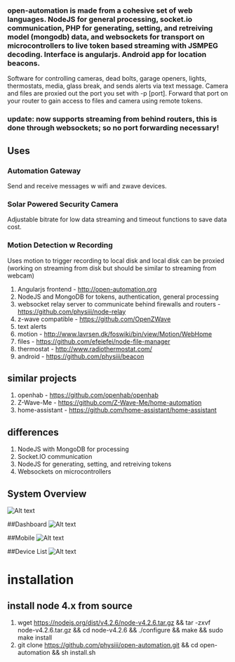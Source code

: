 ### **open-automation** is made from a cohesive set of web languages. NodeJS for general processing, socket.io communication, PHP for generating, setting, and retreiving model (mongodb) data, and websockets for transport on microcontrollers to live token based streaming with JSMPEG decoding. Interface is angularjs. Android app for location beacons.

Software for controlling cameras, dead bolts, garage openers, lights, thermostats, media, glass break, and sends alerts via text message. Camera and files are proxied out the port you set with -p [port]. Forward that port on your router to gain access to files and camera using remote tokens. 

### update: now supports streaming from behind routers, this is done through websockets; so no port forwarding necessary!

## Uses
### Automation Gateway 
Send and receive messages w wifi and zwave devices.
### Solar Powered Security Camera
Adjustable bitrate for low data streaming and timeout functions to save data cost.
### Motion Detection w Recording
Uses motion to trigger recording to local disk and local disk can be proxied (working on streaming from disk but should be similar to streaming from webcam)

1. Angularjs frontend - http://open-automation.org
2. NodeJS and MongoDB for tokens, authentication, general processing
3. websocket relay server to communicate behind firewalls and routers - https://github.com/physiii/node-relay
4. z-wave compatible - https://github.com/OpenZWave
5. text alerts
6. motion - http://www.lavrsen.dk/foswiki/bin/view/Motion/WebHome
7. files - https://github.com/efeiefei/node-file-manager
8. thermostat - http://www.radiothermostat.com/
9. android - https://github.com/physiii/beacon

## similar projects
1. openhab - https://github.com/openhab/openhab
2. Z-Wave-Me - https://github.com/Z-Wave-Me/home-automation
3. home-assistant - https://github.com/home-assistant/home-assistant

## differences
1. NodeJS with MongoDB for processing
2. Socket.IO communication
3. NodeJS for generating, setting, and retreiving tokens
4. Websockets on microcontrollers


## System Overview
![Alt text](https://github.com/physiii/home-gateway/blob/master/screenshots/system_overview.png?raw=true "system overview")

##Dashboard
![Alt text](https://github.com/physiii/open-automation/blob/master/screenshots/dash.png "Dashboard")

##Mobile
![Alt text](https://github.com/physiii/open-automation/blob/master/screenshots/mobile.png "Mobile")

##Device List
![Alt text](https://github.com/physiii/open-automation/blob/master/screenshots/mobile_device_list.png "Device List")

# installation
## install node 4.x from source
1. wget https://nodejs.org/dist/v4.2.6/node-v4.2.6.tar.gz && tar -zxvf node-v4.2.6.tar.gz && cd node-v4.2.6 && ./configure && make && sudo make install
2. git clone https://github.com/physiii/open-automation.git && cd open-automation && sh install.sh

